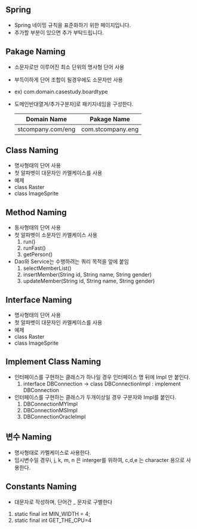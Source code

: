 ## Spring
* Spring 네이밍 규칙을 표준화하기 위한 페이지입니다.
* 추가할 부분이 있으면 추가 부탁드립니다.

## Pakage Naming
* 소문자로만 이루어진 최소 단위의 명사형 단어 사용
* 부득이하게 단어 조합이 될경우에도 소문자만 사용
 * ex) com.domain.casestudy.boardtype
* 도메인반대열겨/추가구분자]로 패키지네임을 구성한다.

   | Domain Name | Pakage Name	|  
   |:-:|:---------:|
   |stcompany.com/eng|com.stcompany.eng|

	
## Class Naming
* 명사형태의 단어 사용
* 첫 알파벳이 대문자인 카멜케이스를 사용
* 예제
 * class Raster
 * class ImageSprite

## Method Naming
* 동사형태의 단어 사용
* 첫 알파벳이 소문자인 카멜케이스 사용
  1. run()
  1. runFast()
  1. getPerson()
* Dao와 Service는 수행하려는 쿼리 목적을 앞에 붙임
  1. selectMemberList()
  1. insertMember(String id, String name, String gender)
  1. updateMember(String id, String name, String gender)

## Interface Naming
* 명사형태의 단어 사용
* 첫 알파벳이 대문자인 카멜케이스를 사용
* 예제
 * class Raster
 * class ImageSprite

## Implement Class Naming
* 인터페이스를 구현하는 클래스가 하나일 경우 인터페이스 명 뒤에 Impl 만 붙인다. 
  1. interface DBConnection -> class DBConnectionImpl : implement DBConnection
* 인터페이스를 구현하는 클래스가 두개이상일 경우 구분자와 Impl를 붙인다. 
  1. DBConnectionMYImpl
  1. DBConnectionMSImpl
  1. DBConnectionOracleImpl

## 변수 Naming
* 명사형태로 카멜케이스로 사용한다.
* 임시변수일 경우i, j, k, m, n 은 interger를 위하여, c,d,e 는 character 용으로 사용한다.

## Constants Naming
* 대문자로 작성하며, 단어간 _ 문자로 구별한다 
 1. static final int MIN_WIDTH = 4;  
 1. static final int GET_THE_CPU=4

